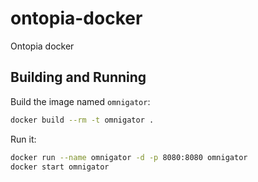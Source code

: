 # ontopia-docker
Ontopia docker

## Building and Running

Build the image named `omnigator`:

```bash
docker build --rm -t omnigator .
```

Run it:

```bash
docker run --name omnigator -d -p 8080:8080 omnigator
docker start omnigator
```